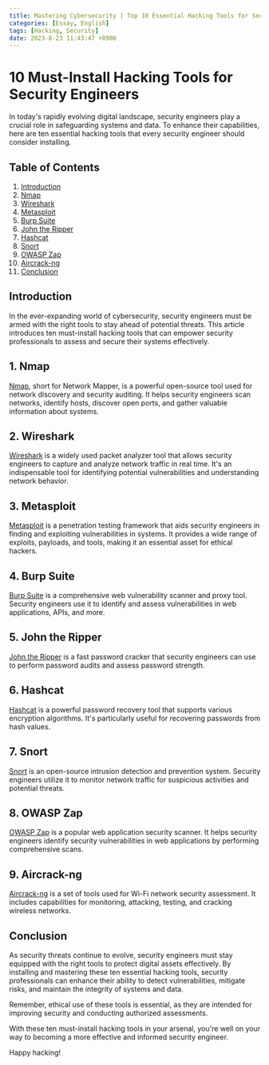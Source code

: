 ```yaml
---
title: Mastering Cybersecurity | Top 10 Essential Hacking Tools for Security Engineers
categories: [Essay, English]
tags: [Hacking, Security]
date: 2023-8-23 11:43:47 +0900
---
```



# 10 Must-Install Hacking Tools for Security Engineers

In today's rapidly evolving digital landscape, security engineers play a crucial role in safeguarding systems and data. To enhance their capabilities, here are ten essential hacking tools that every security engineer should consider installing.

## Table of Contents

1. [Introduction](#introduction)
2. [Nmap](#nmap)
3. [Wireshark](#wireshark)
4. [Metasploit](#metasploit)
5. [Burp Suite](#burp-suite)
6. [John the Ripper](#john-the-ripper)
7. [Hashcat](#hashcat)
8. [Snort](#snort)
9. [OWASP Zap](#owasp-zap)
10. [Aircrack-ng](#aircrack-ng)
11. [Conclusion](#conclusion)

## Introduction

In the ever-expanding world of cybersecurity, security engineers must be armed with the right tools to stay ahead of potential threats. This article introduces ten must-install hacking tools that can empower security professionals to assess and secure their systems effectively.

## 1. Nmap

[Nmap](https://nmap.org/), short for Network Mapper, is a powerful open-source tool used for network discovery and security auditing. It helps security engineers scan networks, identify hosts, discover open ports, and gather valuable information about systems.

## 2. Wireshark

[Wireshark](https://www.wireshark.org/) is a widely used packet analyzer tool that allows security engineers to capture and analyze network traffic in real time. It's an indispensable tool for identifying potential vulnerabilities and understanding network behavior.

## 3. Metasploit

[Metasploit](https://www.metasploit.com/) is a penetration testing framework that aids security engineers in finding and exploiting vulnerabilities in systems. It provides a wide range of exploits, payloads, and tools, making it an essential asset for ethical hackers.

## 4. Burp Suite

[Burp Suite](https://portswigger.net/burp) is a comprehensive web vulnerability scanner and proxy tool. Security engineers use it to identify and assess vulnerabilities in web applications, APIs, and more.

## 5. John the Ripper

[John the Ripper](https://www.openwall.com/john/) is a fast password cracker that security engineers can use to perform password audits and assess password strength.

## 6. Hashcat

[Hashcat](https://hashcat.net/hashcat/) is a powerful password recovery tool that supports various encryption algorithms. It's particularly useful for recovering passwords from hash values.

## 7. Snort

[Snort](https://www.snort.org/) is an open-source intrusion detection and prevention system. Security engineers utilize it to monitor network traffic for suspicious activities and potential threats.

## 8. OWASP Zap

[OWASP Zap](https://www.zaproxy.org/) is a popular web application security scanner. It helps security engineers identify security vulnerabilities in web applications by performing comprehensive scans.

## 9. Aircrack-ng

[Aircrack-ng](https://www.aircrack-ng.org/) is a set of tools used for Wi-Fi network security assessment. It includes capabilities for monitoring, attacking, testing, and cracking wireless networks.

## Conclusion

As security threats continue to evolve, security engineers must stay equipped with the right tools to protect digital assets effectively. By installing and mastering these ten essential hacking tools, security professionals can enhance their ability to detect vulnerabilities, mitigate risks, and maintain the integrity of systems and data.

Remember, ethical use of these tools is essential, as they are intended for improving security and conducting authorized assessments.

With these ten must-install hacking tools in your arsenal, you're well on your way to becoming a more effective and informed security engineer.

Happy hacking!